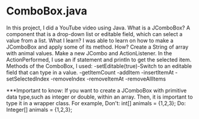 # ComboBox.java
In this project, I did a YouTube video using Java. 
What is a JComboBox?
A component that is a drop-down list or editable field, which can select a value from a list. 
What I learn?
I was able to learn on how to make a JComboBox and apply some of its method.
How?
Create a String of array with animal values.
Make a new JCombo and ActionListener. 
In the ActionPerformed, I use an if statement and println to get the selected item. 
Methods of the ComboBox, I used:
-setEditable(true)-Switch to an editable field that can type in a value.
-getItemCount
-addItem
-insertItemAt
-setSelectedIndex
-removeIndex
-removeItemAt
-removeAllItems

***Important to know:
If you want to create a JComboBox with primitive data type,such as integer or double, within an array.
Then, it is important to type it in a wrapper class.
For example, 
Don't:
  int[] animals = {1,2,3};
Do:
  Integer[] animals = {1,2,3};



